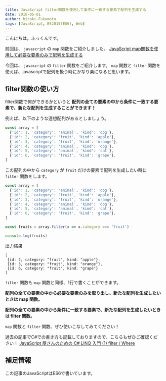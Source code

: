 ```yaml
---
title: JavaScript filter関数を使用して条件に一致する要素で配列を生成する
date: 2018-05-01
author: hiroki-Fukumoto
tags: [JavaScript, ES2015(ES6), Web]
---
```


こんにちは。ふっくんです。

前回は、 `javascript` の `map` 関数をご紹介しました。
[JavaScript map関数を使用して必要な要素のみで配列を生成する](/javascript-map-function/)

今回は、 `javascript` の `filter` 関数をご紹介します。
`map` 関数と `filter` 関数を使えば、javascriptで配列を扱う時にかなり楽になると思います。

## filter関数の使い方

filter関数で何ができるかというと **配列の全ての要素の中から条件に一致する要素で、新たな配列を生成することができます！**

例えば、以下のような連想配列があるとしましょう。

```javascript
const array = [
  {'id': 1, 'category': 'animal', 'kind': 'dog'},
  {'id': 2, 'category': 'fruit', 'kind': 'apple'},
  {'id': 3, 'category': 'fruit', 'kind': 'orange'},
  {'id': 4, 'category': 'animal', 'kind': 'dog'},
  {'id': 5, 'category': 'animal', 'kind': 'cat'},
  {'id': 6, 'category': 'fruit', 'kind': 'grape'},
]
```

この配列の中から `category` が `fruit` だけの要素で配列を生成したい時に `filter` 関数をします。

```javascript
const array = [
  {'id': 1, 'category': 'animal', 'kind': 'dog'},
  {'id': 2, 'category': 'fruit', 'kind': 'apple'},
  {'id': 3, 'category': 'fruit', 'kind': 'orange'},
  {'id': 4, 'category': 'animal', 'kind': 'dog'},
  {'id': 5, 'category': 'animal', 'kind': 'cat'},
  {'id': 6, 'category': 'fruit', 'kind': 'grape'},
]

const fruits = array.filter(x => x.category === 'fruit')

console.log(fruits)
```

出力結果
```
[
 {id: 2, category: "fruit", kind: "apple"},
 {id: 3, category: "fruit", kind: "orange"},
 {id: 6, category: "fruit", kind: "grape"}
]
```

`filter` 関数も `map` 関数と同様、1行で書くことができます。

**配列の全ての要素の中から必要な要素のみを取り出し、新たな配列を生成したいときは map 関数。**

**配列の全ての要素の中から条件に一致する要素で、新たな配列を生成したいときは filter 関数。**

`map` 関数と `filter` 関数、ぜひ使いこなしてみてください！

過去の記事でC#での書き方も記載しておりますので、こちらもぜひご確認ください！
[JavaScript 屋さんのための C# LINQ 入門 (1) filter / Where](/linq-basic-for-javascript-programmers-1/)

## 補足情報

この記事のJavaScriptはES6で書いています。